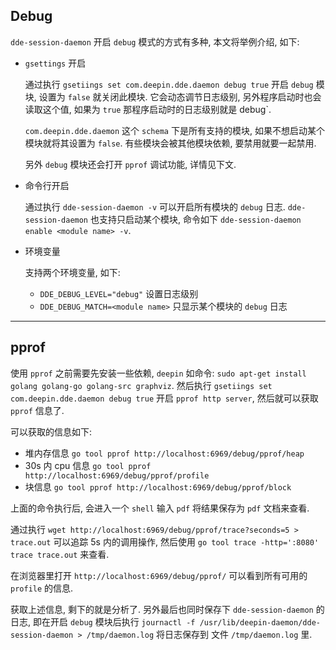 ## Debug

`dde-session-daemon` 开启 `debug` 模式的方式有多种, 本文将举例介绍, 如下:

* `gsettings` 开启
    
    通过执行 `gsetiings set com.deepin.dde.daemon debug true` 开启 `debug` 模块, 设置为 `false` 就关闭此模块. 它会动态调节日志级别, 另外程序启动时也会读取这个值, 如果为 `true` 那程序启动时的日志级别就是 debug`.
    
    `com.deepin.dde.daemon` 这个 `schema` 下是所有支持的模块, 如果不想启动某个模块就将其设置为 `false`. 有些模块会被其他模块依赖, 要禁用就要一起禁用.
    
    另外 `debug` 模块还会打开 `pprof` 调试功能, 详情见下文.

* 命令行开启
    
    通过执行 `dde-session-daemon -v` 可以开启所有模块的 `debug` 日志. `dde-session-daemon` 也支持只启动某个模块, 命令如下 `dde-session-daemon enable <module name> -v`.

* 环境变量
    
    支持两个环境变量, 如下:
    - `DDE_DEBUG_LEVEL="debug"` 设置日志级别
    - `DDE_DEBUG_MATCH=<module name>` 只显示某个模块的 `debug` 日志

---------------------------------------------

## pprof

使用 `pprof` 之前需要先安装一些依赖, `deepin` 如命令: `sudo apt-get install golang golang-go golang-src graphviz`. 然后执行 `gsetiings set com.deepin.dde.daemon debug true` 开启 `pprof http server`, 然后就可以获取 `pprof` 信息了.

可以获取的信息如下:

* 堆内存信息 `go tool pprof http://localhost:6969/debug/pprof/heap`
* 30s 内 cpu 信息 `go tool pprof http://localhost:6969/debug/pprof/profile`
* 块信息 `go tool pprof http://localhost:6969/debug/pprof/block`

上面的命令执行后, 会进入一个 `shell` 输入 `pdf` 将结果保存为 `pdf` 文档来查看.

通过执行 `wget http://localhost:6969/debug/pprof/trace?seconds=5 > trace.out` 可以追踪 5s 内的调用操作, 然后使用 `go tool trace -http=':8080' trace trace.out` 来查看.

在浏览器里打开 `http://localhost:6969/debug/pprof/` 可以看到所有可用的 `profile` 的信息.

获取上述信息, 剩下的就是分析了. 另外最后也同时保存下 `dde-session-daemon` 的日志, 即在开启 `debug` 模块后执行 `journactl -f /usr/lib/deepin-daemon/dde-session-daemon > /tmp/daemon.log` 将日志保存到 文件 `/tmp/daemon.log` 里. 
